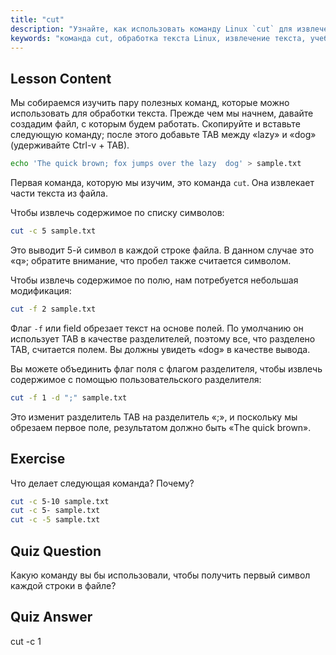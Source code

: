 ```yaml
---
title: "cut"
description: "Узнайте, как использовать команду Linux `cut` для извлечения текста из файлов. Этот удобный для новичков учебник охватывает обрезку по символам и полям. Улучшите свои навыки обработки текста в Linux!"
keywords: "команда cut, обработка текста Linux, извлечение текста, учебник Linux, Linux для начинающих, примеры cut, руководство Linux"
---
```


## Lesson Content

Мы собираемся изучить пару полезных команд, которые можно использовать для обработки текста. Прежде чем мы начнем, давайте создадим файл, с которым будем работать. Скопируйте и вставьте следующую команду; после этого добавьте TAB между «lazy» и «dog» (удерживайте Ctrl-v + TAB).

```bash
echo 'The quick brown; fox jumps over the lazy  dog' > sample.txt
```

Первая команда, которую мы изучим, это команда `cut`. Она извлекает части текста из файла.

Чтобы извлечь содержимое по списку символов:

```bash
cut -c 5 sample.txt
```

Это выводит 5-й символ в каждой строке файла. В данном случае это «q»; обратите внимание, что пробел также считается символом.

Чтобы извлечь содержимое по полю, нам потребуется небольшая модификация:

```bash
cut -f 2 sample.txt
```

Флаг `-f` или field обрезает текст на основе полей. По умолчанию он использует TAB в качестве разделителей, поэтому все, что разделено TAB, считается полем. Вы должны увидеть «dog» в качестве вывода.

Вы можете объединить флаг поля с флагом разделителя, чтобы извлечь содержимое с помощью пользовательского разделителя:

```bash
cut -f 1 -d ";" sample.txt
```

Это изменит разделитель TAB на разделитель «;», и поскольку мы обрезаем первое поле, результатом должно быть «The quick brown».

## Exercise

Что делает следующая команда? Почему?

```bash
cut -c 5-10 sample.txt
cut -c 5- sample.txt
cut -c -5 sample.txt
```

## Quiz Question

Какую команду вы бы использовали, чтобы получить первый символ каждой строки в файле?

## Quiz Answer

cut -c 1
